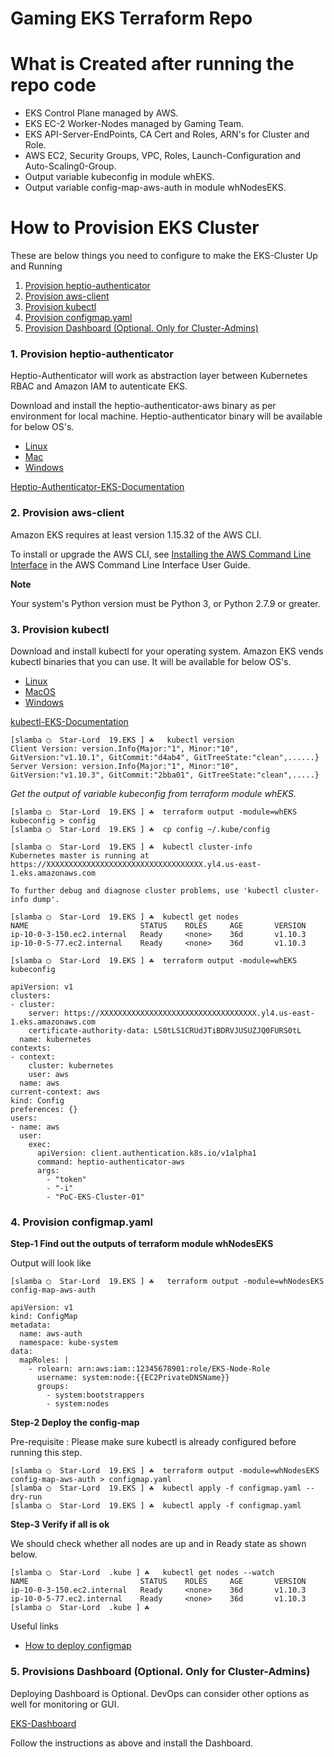 # Gaming EKS Terraform Repo

# What is Created after running the repo code

* EKS Control Plane managed by AWS.
* EKS EC-2 Worker-Nodes managed by Gaming Team.
* EKS API-Server-EndPoints, CA Cert and Roles, ARN's for Cluster and Role.
* AWS EC2, Security Groups, VPC, Roles, Launch-Configuration and Auto-Scaling0-Group.
* Output variable kubeconfig in module whEKS.
* Output variable config-map-aws-auth in module whNodesEKS.

# How to Provision EKS Cluster

These are below things you need to configure to make the EKS-Cluster Up and Running

1. [Provision heptio-authenticator]()
2. [Provision aws-client]()
3. [Provision kubectl]()
4. [Provision configmap.yaml]()
5. [Provision Dashboard (Optional. Only for Cluster-Admins)]()

### 1. Provision heptio-authenticator

Heptio-Authenticator will work as abstraction layer between Kubernetes RBAC and Amazon IAM to autenticate EKS.

Download and install the heptio-authenticator-aws binary as per environment for local machine. Heptio-authenticator binary will be available for below OS's.

* [Linux](https://amazon-eks.s3-us-west-2.amazonaws.com/1.10.3/2018-06-05/bin/linux/amd64/heptio-authenticator-aws)
* [Mac](https://amazon-eks.s3-us-west-2.amazonaws.com/1.10.3/2018-06-05/bin/darwin/amd64/heptio-authenticator-aws)
* [Windows](https://amazon-eks.s3-us-west-2.amazonaws.com/1.10.3/2018-06-05/bin/windows/amd64/heptio-authenticator-aws.exe)

[Heptio-Authenticator-EKS-Documentation](https://docs.aws.amazon.com/eks/latest/userguide/configure-kubectl.html)

### 2. Provision aws-client

Amazon EKS requires at least version 1.15.32 of the AWS CLI. 

To install or upgrade the AWS CLI, see [Installing the AWS Command Line Interface](https://docs.aws.amazon.com/cli/latest/userguide/installing.html) in the AWS Command Line Interface User Guide.

**Note**

Your system's Python version must be Python 3, or Python 2.7.9 or greater.

### 3. Provision kubectl

Download and install kubectl for your operating system. Amazon EKS vends kubectl binaries that you can use. It will be available for below OS's.

* [Linux](https://amazon-eks.s3-us-west-2.amazonaws.com/1.10.3/2018-06-05/bin/linux/amd64/kubectl)
* [MacOS](https://amazon-eks.s3-us-west-2.amazonaws.com/1.10.3/2018-06-05/bin/darwin/amd64/kubectl)
* [Windows](https://amazon-eks.s3-us-west-2.amazonaws.com/1.10.3/2018-06-05/bin/windows/amd64/kubectl.exe)

[kubectl-EKS-Documentation](https://docs.aws.amazon.com/eks/latest/userguide/configure-kubectl.html)

```
[slamba ◯  Star-Lord  19.EKS ] ☘   kubectl version
Client Version: version.Info{Major:"1", Minor:"10", GitVersion:"v1.10.1", GitCommit:"d4ab4", GitTreeState:"clean",......} 
Server Version: version.Info{Major:"1", Minor:"10", GitVersion:"v1.10.3", GitCommit:"2bba01", GitTreeState:"clean",.....}
```

*Get the output of variable kubeconfig from terraform module whEKS.*

```
[slamba ◯  Star-Lord  19.EKS ] ☘  terraform output -module=whEKS kubeconfig > config
[slamba ◯  Star-Lord  19.EKS ] ☘  cp config ~/.kube/config
```

```
[slamba ◯  Star-Lord  19.EKS ] ☘  kubectl cluster-info
Kubernetes master is running at https://XXXXXXXXXXXXXXXXXXXXXXXXXXXXXXXXXXX.yl4.us-east-1.eks.amazonaws.com

To further debug and diagnose cluster problems, use 'kubectl cluster-info dump'.
```

```
[slamba ◯  Star-Lord  19.EKS ] ☘  kubectl get nodes
NAME                         STATUS    ROLES     AGE       VERSION
ip-10-0-3-150.ec2.internal   Ready     <none>    36d       v1.10.3
ip-10-0-5-77.ec2.internal    Ready     <none>    36d       v1.10.3
```

```
[slamba ◯  Star-Lord  19.EKS ] ☘  terraform output -module=whEKS  kubeconfig

apiVersion: v1
clusters:
- cluster:
    server: https://XXXXXXXXXXXXXXXXXXXXXXXXXXXXXXXXXXX.yl4.us-east-1.eks.amazonaws.com
    certificate-authority-data: LS0tLS1CRUdJTiBDRVJUSUZJQ0FURS0tL
  name: kubernetes
contexts:
- context:
    cluster: kubernetes
    user: aws
  name: aws
current-context: aws
kind: Config
preferences: {}
users:
- name: aws
  user:
    exec:
      apiVersion: client.authentication.k8s.io/v1alpha1
      command: heptio-authenticator-aws
      args:
        - "token"
        - "-i"
        - "PoC-EKS-Cluster-01"

```


### 4. Provision configmap.yaml

**Step-1 Find out the outputs of terraform module whNodesEKS**

Output will look like

```
[slamba ◯  Star-Lord  19.EKS ] ☘   terraform output -module=whNodesEKS config-map-aws-auth

apiVersion: v1
kind: ConfigMap
metadata:
  name: aws-auth
  namespace: kube-system
data:
  mapRoles: |
    - rolearn: arn:aws:iam::12345678901:role/EKS-Node-Role
      username: system:node:{{EC2PrivateDNSName}}
      groups:
        - system:bootstrappers
        - system:nodes
```

**Step-2 Deploy the config-map**

Pre-requisite : Please make sure kubectl is already configured before running this step.

```
[slamba ◯  Star-Lord  19.EKS ] ☘  terraform output -module=whNodesEKS config-map-aws-auth > configmap.yaml
[slamba ◯  Star-Lord  19.EKS ] ☘  kubectl apply -f configmap.yaml --dry-run
[slamba ◯  Star-Lord  19.EKS ] ☘  kubectl apply -f configmap.yaml
```

**Step-3 Verify if all is ok**

We should check whether all nodes are up and in Ready state as shown below.

```
[slamba ◯  Star-Lord  .kube ] ☘   kubectl get nodes --watch
NAME                         STATUS    ROLES     AGE       VERSION
ip-10-0-3-150.ec2.internal   Ready     <none>    36d       v1.10.3
ip-10-0-5-77.ec2.internal    Ready     <none>    36d       v1.10.3
[slamba ◯  Star-Lord  .kube ] ☘
```

Useful links
* [How to deploy configmap](https://docs.aws.amazon.com/eks/latest/userguide/add-user-role.html)

### 5. Provisions Dashboard (Optional. Only for Cluster-Admins)

Deploying Dashboard is Optional. DevOps can consider other options as well for monitoring or GUI.

[EKS-Dashboard](https://docs.aws.amazon.com/eks/latest/userguide/dashboard-tutorial.html)

Follow the instructions as above and install the Dashboard.